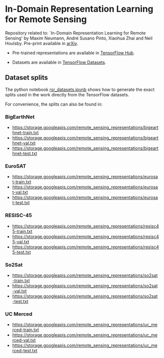 # In-Domain Representation Learning for Remote Sensing

Repository related to: `In-Domain Representation Learning for Remote Sensing'
by Maxim Neumann, André Susano Pinto, Xiaohua Zhai and Neil Houlsby. Pre-print
available in [arXiv](https://arxiv.org/abs/1911.06721).

* Pre-trained representations are available in [TensorFlow Hub](https://tfhub.dev/google/collections/remote_sensing/1).

* Datasets are available in
[TensorFlow Datasets](https://www.tensorflow.org/datasets/catalog).


## Dataset splits
The python notebook [rsr_datasets.ipynb](rsr_datasets.ipynb) shows how to
generate the exact splits used in the work directly from the TensorFlow
datasets.

For convenience, the splits can also be found in:

### BigEarthNet
- https://storage.googleapis.com/remote_sensing_representations/bigearthnet-train.txt
- https://storage.googleapis.com/remote_sensing_representations/bigearthnet-val.txt
- https://storage.googleapis.com/remote_sensing_representations/bigearthnet-test.txt

### EuroSAT
- https://storage.googleapis.com/remote_sensing_representations/eurosat-train.txt
- https://storage.googleapis.com/remote_sensing_representations/eurosat-val.txt
- https://storage.googleapis.com/remote_sensing_representations/eurosat-test.txt

### RESISC-45
- https://storage.googleapis.com/remote_sensing_representations/resisc45-train.txt
- https://storage.googleapis.com/remote_sensing_representations/resisc45-val.txt
- https://storage.googleapis.com/remote_sensing_representations/resisc45-test.txt

### So2Sat
- https://storage.googleapis.com/remote_sensing_representations/so2sat-train.txt
- https://storage.googleapis.com/remote_sensing_representations/so2sat-val.txt
- https://storage.googleapis.com/remote_sensing_representations/so2sat-test.txt

### UC Merced
- https://storage.googleapis.com/remote_sensing_representations/uc_merced-train.txt
- https://storage.googleapis.com/remote_sensing_representations/uc_merced-val.txt
- https://storage.googleapis.com/remote_sensing_representations/uc_merced-test.txt
